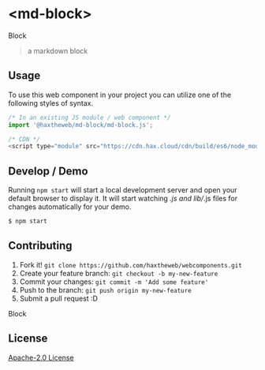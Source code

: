# &lt;md-block&gt;

Block
> a markdown block

## Usage
To use this web component in your project you can utilize one of the following styles of syntax.

```js
/* In an existing JS module / web component */
import '@haxtheweb/md-block/md-block.js';

/* CDN */
<script type="module" src="https://cdn.hax.cloud/cdn/build/es6/node_modules/@haxtheweb/md-block/md-block.js"></script>
```

## Develop / Demo
Running `npm start` will start a local development server and open your default browser to display it. It will start watching *.js and lib/*.js files for changes automatically for your demo.
```bash
$ npm start
```


## Contributing

1. Fork it! `git clone https://github.com/haxtheweb/webcomponents.git`
2. Create your feature branch: `git checkout -b my-new-feature`
3. Commit your changes: `git commit -m 'Add some feature'`
4. Push to the branch: `git push origin my-new-feature`
5. Submit a pull request :D

Block

## License
[Apache-2.0 License](http://opensource.org/licenses/Apache-2.0)